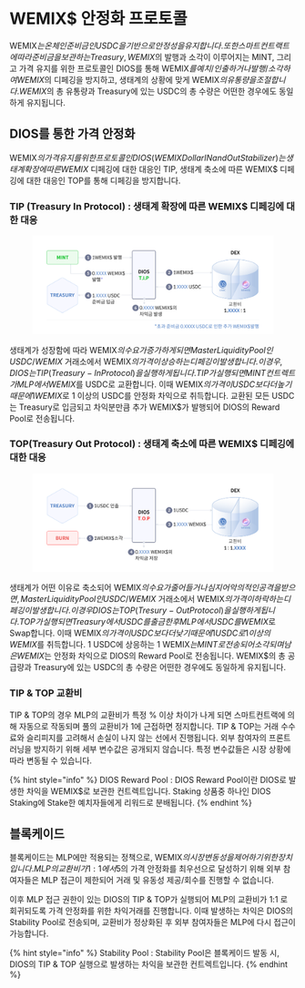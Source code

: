 # WEMIX$ 안정화 프로토콜

WEMIX$는 온체인 준비금인 USDC을 기반으로 안정성을 유지합니다. 또한 스마트 컨트랙트에 따라 준비금을 보관하는 Treasury, WEMIX$의 발행과 소각이 이루어지는 MINT, 그리고 가격 유지를 위한 프로토콜인 DIOS를 통해 WEMIX$를 예치/인출하거나 발행/소각하여 WEMIX$의 디페깅을 방지하고, 생태계의 상황에 맞게 WEMIX$의 유통량을 조절합니다. WEMIX$의 총 유통량과 Treasury에 있는 USDC의 총 수량은 어떤한 경우에도 동일하게 유지됩니다.

## DIOS를 통한 가격 안정화

WEMIX$의 가격 유지를 위한 프로토콜인 DIOS(WEMIX Dollar IN and Out Stabilizer)는 생태계 확장에 따른 WEMIX$ 디페깅에 대한 대응인 TIP, 생태계 축소에 따른 WEMIX$ 디페깅에 대한 대응인 TOP를 통해 디페깅을 방지합니다.

### **TIP (Treasury In Protocol) : 생태계 확장에 따른 WEMIX$ 디페깅에 대한 대응**

<figure><img src="../../.gitbook/assets/tip_kr.png" alt=""><figcaption></figcaption></figure>

생태계가 성장함에 따라 WEMIX$의 수요가 증가하게 되면 Master Liquidity Pool인 USDC/WEMIX$ 거래소에서 WEMIX$의 가격이 상승하는 디페깅이 발생합니다. 이 경우, DIOS는 TIP(Treasury -In Protocol)을 실행하게 됩니다. TIP가 실행되면 MINT 컨트렉트가 MLP에서 WEMIX$를 USDC로 교환합니다. 이때 WEMIX$의 가격이 USDC보다 더 높기 때문에 1 WEMIX$로 1 이상의 USDC를 안정화 차익으로 취득합니다. 교환된 모든 USDC는 Treasury로 입금되고 차익분만큼 추가 WEMIX$가 발행되어 DIOS의 Reward Pool로 전송됩니다.

### TOP(Treasury Out Protocol) : 생태계 축소에 따른 WEMIX$ 디페깅에 대한 대응

<figure><img src="../../.gitbook/assets/top_kr.png" alt=""><figcaption></figcaption></figure>

생태계가 어떤 이유로 축소되어 WEMIX$의 수요가 줄어들거나 심지어 악의적인 공격을 받으면, Master Liquidity Pool인 USDC/WEMIX$ 거래소에서 WEMIX$의 가격이 하락하는 디페깅이 발생합니다. 이 경우 DIOS는 TOP(Tresury-Out Protocol)을 실행하게 됩니다. TOP가 실행되면 Treasury에서 USDC를 출금한 후 MLP에서 USDC를 WEMIX$로 Swap합니다. 이때 WEMIX$의 가격이 USDC보다 더 낮기 때문에 1 USDC로 1 이상의 WEMIX$를 취득합니다. 1 USDC에 상응하는 1 WEMIX$는 MINT로 전송되어 소각되며 남은 WEMIX$는 안정화 차익으로 DIOS의 Reward Pool로 전송됩니다. WEMIX$의 총 공급량과 Treasury에 있는 USDC의 총 수량은 어떤한 경우에도 동일하게 유지됩니다.

### TIP & TOP 교환비

TIP & TOP의 경우 MLP의 교환비가 특정 % 이상 차이가 나게 되면 스마트컨트랙에 의해 자동으로 작동되며 풀의 교환비가 1에 근접하면 정지합니다. TIP & TOP는 거래 수수료와 슬리피지를 고려해서 손실이 나지 않는 선에서 진행됩니다. 외부 참여자의 프론트러닝을 방지하기 위해 세부 변수값은 공개되지 않습니다. 특정 변수값들은 시장 상황에 따라 변동될 수 있습니다.

{% hint style="info" %}
DIOS Reward Pool : DIOS Reward Pool이란 DIOS로 발생한 차익을 WEMIX$로 보관한 컨트렉트입니다. Staking 상품중 하나인 DIOS Staking에 Stake한 예치자들에게 리워드로 분배됩니다.
{% endhint %}

## **블록케이드**

블록케이드는 MLP에만 적용되는 정책으로, WEMIX$의 시장 변동성을 제어하기 위한 장치입니다. MLP의 교환비가 1:1에서 5% 이상 이격이 발생할 경우 블록케이드가 발동되며 블록케이드가 발동되면 WEMIX$의 가격 안정화를 최우선으로 달성하기 위해 외부 참여자들은 MLP 접근이 제한되어 거래 및 유동성 제공/회수를 진행할 수 없습니다.&#x20;

이후 MLP 접근 권한이 있는 DIOS의 TIP & TOP가 실행되어 MLP의 교환비가 1:1 로 회귀되도록 가격 안정화를 위한 차익거래를 진행합니다. 이때 발생하는 차익은 DIOS의 Stability Pool로 전송되며, 교환비가 정상화된 후 외부 참여자들은 MLP에 다시 접근이 가능합니다.

{% hint style="info" %}
Stability Pool : Stability Pool은 블록케이드 발동 시, DIOS의 TIP & TOP 실행으로 발생하는 차익을 보관한 컨트렉트입니다.
{% endhint %}
